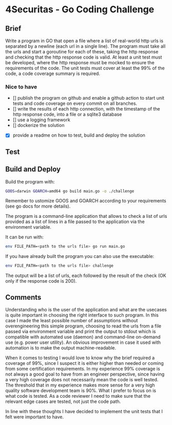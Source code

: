 # 4Securitas - Go Coding Challenge

## Brief

Write a program in GO that open a file where a list of real-world http urls is separated by a newline (each url in a single line).
The program must take all the urls and start a goroutine for each of these, taking the http response and checking that the http response code is valid.
At least a unit test must be developed, where the http response must be mocked to ensure the requirements of the code.
The unit tests must cover at least the 99% of the code, a code coverage summary is required.

### Nice to have

- [] publish the program on github and enable a github action to start unit tests and code coverage on every commit on all branches.
- [] write the results of each http connection, with the timestamp of the http response code, into a file or a sqlite3 database
- [] use a logging framework
- [] dockerize the solution
- [x] provide a readme on how to test, build and deploy the solution

## Test

## Build and Deploy

Build the program with:

```bash
GOOS=darwin GOARCH=amd64 go build main.go -o ./challenge
```

Remember to ustomize GOOS and GOARCH according to your requirements (see go docs for more details).

The program is a command-line application that allows to check a list of urls provided as a list of lines in a file passed to the application via the environment variable.

It can be run with:

```bash
env FILE_PATH=<path to the urls file> go run main.go
```

If you have already built the program you can also use the executable:

```bash
env FILE_PATH=<path to the urls file> challenge
````

The output will be a list of urls, each followed by the result of the check (OK only if the response code is 200).

## Comments

Understanding who is the user of the application and what are the usecases is quite important in choosing the right interface to such program. In this case I made the least possible number of assumptions without overengineering this simple program, choosing to read the urls from a file passed via environment variable and print the output to stdout which is compatible with automated use (daemon) and command-line on-demand use (e.g. power user utility). An obvious improvement in case it used with automation is to make the output machine-readable.

When it comes to testing I would love to know why the brief required a coverage of 99%, since I suspect it is either higher than needed or coming from some certification requirements. In my experience 99% coverage is not always a good goal to have from an engineer perspective, since having a very high coverage does not necessarily mean the code is well tested. The threshold that in my experience makes more sense for a very high quality software development team is 90%. What I prefer to focus on is what code is tested. As a code reviewer I need to make sure that the relevant edge cases are tested, not just the code path.

In line with these thoughts I have decided to implement the unit tests that I felt were important to have.